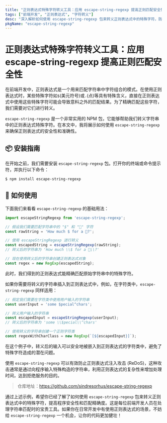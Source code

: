 ```yaml
---
title: "正则表达式特殊字符转义工具：应用 escape-string-regexp 提高正则匹配安全性"
tags: ["前端开发", "正则表达式", "字符转义"]
desc: "深入解析如何使用 escape-string-regexp 包来转义正则表达式中的特殊字符，防止注入攻击，提高代码的健壮性。"
pkgName: "escape-string-regexp"
---
```


# 正则表达式特殊字符转义工具：应用 escape-string-regexp 提高正则匹配安全性

在前端开发中，正则表达式是一个用来匹配字符串中字符组合的模式。在使用正则表达式时，某些特殊字符如`$`(美元符号)或`.`(点)等具有特殊含义，直接在正则表达式中使用这些特殊字符可能会导致意料之外的匹配结果。为了精确匹配这些字符，我们需要对它们进行转义。

`escape-string-regexp` 是一个非常实用的 NPM 包，它能够帮助我们转义字符串中的正则表达式特殊字符。在本文中，我将展示如何使用 `escape-string-regexp` 来确保正则表达式的安全性和准确性。

## 📦 安装指南

在开始之前，我们需要安装 `escape-string-regexp` 包。打开你的终端或命令提示符，并执行以下命令：

```shell
$ npm install escape-string-regexp
```

## 📝 如何使用

下面我们来看看 `escape-string-regexp` 的基础用法：

```javascript
import escapeStringRegexp from 'escape-string-regexp';

// 假设我们需要匹配字符串中的 "$" 和 "🦄" 字符
const rawString = 'How much $ for a 🦄?';

// 使用 escapeStringRegexp 进行转义
const escapedString = escapeStringRegexp(rawString);
// 转义后的字符串为 'How much \\$ for a 🦄\\?'

// 现在使用转义后的字符串创建正则表达式对象
const regex = new RegExp(escapedString);
```

此时，我们得到的正则表达式能精确匹配原始字符串中的特殊字符。

如果你需要将转义的字符串插入到正则表达式中，例如，在字符类中，`escape-string-regexp` 同样适用：

```javascript
// 假定我们需要在字符类中使用用户输入的字符串
const userInput = 'some $pecial^chars';

// 转义用户输入的字符串
const escapedInput = escapeStringRegexp(userInput);
// 转义后的字符串为 'some \\$pecial\\^chars'

// 使用转义的字符串创建一个正则字符类
const regexWithCharClass = new RegExp(`[${escapedInput}]`);
```

在这个例子中，转义后的输入可以安全地被嵌入到正则表达式的字符类中，避免了特殊字符造成的潜在问题。

使用 `escape-string-regexp` 可以有效防止正则表达式注入攻击 (ReDoS)，这种攻击通常是通过向程序输入特殊构造的字符串，利用正则表达式的复杂性来增加处理时间，达到拒绝服务的目的。

> 仓库地址：https://github.com/sindresorhus/escape-string-regexp

通过上述示例，希望你已经了解了如何使用 `escape-string-regexp` 包来转义正则表达式中的特殊字符，提高程序安全性和匹配精确度。这是每位前端开发人员在处理字符串匹配时的宝贵工具。如果你在日常开发中有使用正则表达式的场景，不妨给 `escape-string-regexp` 一个机会，让你的代码更加健壮！